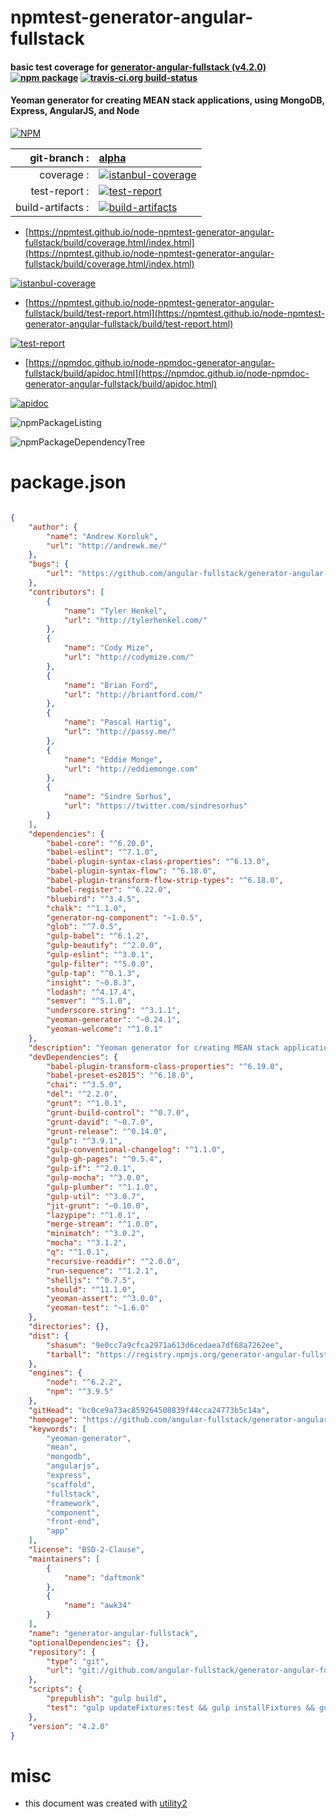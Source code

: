 # npmtest-generator-angular-fullstack

#### basic test coverage for  [generator-angular-fullstack (v4.2.0)](https://github.com/angular-fullstack/generator-angular-fullstack)  [![npm package](https://img.shields.io/npm/v/npmtest-generator-angular-fullstack.svg?style=flat-square)](https://www.npmjs.org/package/npmtest-generator-angular-fullstack) [![travis-ci.org build-status](https://api.travis-ci.org/npmtest/node-npmtest-generator-angular-fullstack.svg)](https://travis-ci.org/npmtest/node-npmtest-generator-angular-fullstack)

#### Yeoman generator for creating MEAN stack applications, using MongoDB, Express, AngularJS, and Node

[![NPM](https://nodei.co/npm/generator-angular-fullstack.png?downloads=true&downloadRank=true&stars=true)](https://www.npmjs.com/package/generator-angular-fullstack)

| git-branch : | [alpha](https://github.com/npmtest/node-npmtest-generator-angular-fullstack/tree/alpha)|
|--:|:--|
| coverage : | [![istanbul-coverage](https://npmtest.github.io/node-npmtest-generator-angular-fullstack/build/coverage.badge.svg)](https://npmtest.github.io/node-npmtest-generator-angular-fullstack/build/coverage.html/index.html)|
| test-report : | [![test-report](https://npmtest.github.io/node-npmtest-generator-angular-fullstack/build/test-report.badge.svg)](https://npmtest.github.io/node-npmtest-generator-angular-fullstack/build/test-report.html)|
| build-artifacts : | [![build-artifacts](https://npmtest.github.io/node-npmtest-generator-angular-fullstack/glyphicons_144_folder_open.png)](https://github.com/npmtest/node-npmtest-generator-angular-fullstack/tree/gh-pages/build)|

- [https://npmtest.github.io/node-npmtest-generator-angular-fullstack/build/coverage.html/index.html](https://npmtest.github.io/node-npmtest-generator-angular-fullstack/build/coverage.html/index.html)

[![istanbul-coverage](https://npmtest.github.io/node-npmtest-generator-angular-fullstack/build/screenCapture.buildCi.browser.%252Ftmp%252Fbuild%252Fcoverage.lib.html.png)](https://npmtest.github.io/node-npmtest-generator-angular-fullstack/build/coverage.html/index.html)

- [https://npmtest.github.io/node-npmtest-generator-angular-fullstack/build/test-report.html](https://npmtest.github.io/node-npmtest-generator-angular-fullstack/build/test-report.html)

[![test-report](https://npmtest.github.io/node-npmtest-generator-angular-fullstack/build/screenCapture.buildCi.browser.%252Ftmp%252Fbuild%252Ftest-report.html.png)](https://npmtest.github.io/node-npmtest-generator-angular-fullstack/build/test-report.html)

- [https://npmdoc.github.io/node-npmdoc-generator-angular-fullstack/build/apidoc.html](https://npmdoc.github.io/node-npmdoc-generator-angular-fullstack/build/apidoc.html)

[![apidoc](https://npmdoc.github.io/node-npmdoc-generator-angular-fullstack/build/screenCapture.buildCi.browser.%252Ftmp%252Fbuild%252Fapidoc.html.png)](https://npmdoc.github.io/node-npmdoc-generator-angular-fullstack/build/apidoc.html)

![npmPackageListing](https://npmtest.github.io/node-npmtest-generator-angular-fullstack/build/screenCapture.npmPackageListing.svg)

![npmPackageDependencyTree](https://npmtest.github.io/node-npmtest-generator-angular-fullstack/build/screenCapture.npmPackageDependencyTree.svg)



# package.json

```json

{
    "author": {
        "name": "Andrew Koroluk",
        "url": "http://andrewk.me/"
    },
    "bugs": {
        "url": "https://github.com/angular-fullstack/generator-angular-fullstack/issues"
    },
    "contributors": [
        {
            "name": "Tyler Henkel",
            "url": "http://tylerhenkel.com/"
        },
        {
            "name": "Cody Mize",
            "url": "http://codymize.com/"
        },
        {
            "name": "Brian Ford",
            "url": "http://briantford.com/"
        },
        {
            "name": "Pascal Hartig",
            "url": "http://passy.me/"
        },
        {
            "name": "Eddie Monge",
            "url": "http://eddiemonge.com"
        },
        {
            "name": "Sindre Sorhus",
            "url": "https://twitter.com/sindresorhus"
        }
    ],
    "dependencies": {
        "babel-core": "^6.20.0",
        "babel-eslint": "^7.1.0",
        "babel-plugin-syntax-class-properties": "^6.13.0",
        "babel-plugin-syntax-flow": "^6.18.0",
        "babel-plugin-transform-flow-strip-types": "^6.18.0",
        "babel-register": "^6.22.0",
        "bluebird": "^3.4.5",
        "chalk": "^1.1.0",
        "generator-ng-component": "~1.0.5",
        "glob": "^7.0.5",
        "gulp-babel": "^6.1.2",
        "gulp-beautify": "^2.0.0",
        "gulp-eslint": "^3.0.1",
        "gulp-filter": "^5.0.0",
        "gulp-tap": "^0.1.3",
        "insight": "~0.8.3",
        "lodash": "^4.17.4",
        "semver": "^5.1.0",
        "underscore.string": "^3.1.1",
        "yeoman-generator": "~0.24.1",
        "yeoman-welcome": "^1.0.1"
    },
    "description": "Yeoman generator for creating MEAN stack applications, using MongoDB, Express, AngularJS, and Node",
    "devDependencies": {
        "babel-plugin-transform-class-properties": "^6.19.0",
        "babel-preset-es2015": "^6.18.0",
        "chai": "^3.5.0",
        "del": "^2.2.0",
        "grunt": "^1.0.1",
        "grunt-build-control": "^0.7.0",
        "grunt-david": "~0.7.0",
        "grunt-release": "^0.14.0",
        "gulp": "^3.9.1",
        "gulp-conventional-changelog": "^1.1.0",
        "gulp-gh-pages": "^0.5.4",
        "gulp-if": "^2.0.1",
        "gulp-mocha": "^3.0.0",
        "gulp-plumber": "^1.1.0",
        "gulp-util": "^3.0.7",
        "jit-grunt": "~0.10.0",
        "lazypipe": "^1.0.1",
        "merge-stream": "^1.0.0",
        "minimatch": "^3.0.2",
        "mocha": "^3.1.2",
        "q": "^1.0.1",
        "recursive-readdir": "^2.0.0",
        "run-sequence": "^1.2.1",
        "shelljs": "^0.7.5",
        "should": "^11.1.0",
        "yeoman-assert": "^3.0.0",
        "yeoman-test": "~1.6.0"
    },
    "directories": {},
    "dist": {
        "shasum": "9e0cc7a9cfca2971a613d6cedaea7df68a7262ee",
        "tarball": "https://registry.npmjs.org/generator-angular-fullstack/-/generator-angular-fullstack-4.2.0.tgz"
    },
    "engines": {
        "node": "^6.2.2",
        "npm": "^3.9.5"
    },
    "gitHead": "bc0ce9a73ac859264508839f44cca24773b5c14a",
    "homepage": "https://github.com/angular-fullstack/generator-angular-fullstack",
    "keywords": [
        "yeoman-generator",
        "mean",
        "mongodb",
        "angularjs",
        "express",
        "scaffold",
        "fullstack",
        "framework",
        "component",
        "front-end",
        "app"
    ],
    "license": "BSD-2-Clause",
    "maintainers": [
        {
            "name": "daftmonk"
        },
        {
            "name": "awk34"
        }
    ],
    "name": "generator-angular-fullstack",
    "optionalDependencies": {},
    "repository": {
        "type": "git",
        "url": "git://github.com/angular-fullstack/generator-angular-fullstack.git"
    },
    "scripts": {
        "prepublish": "gulp build",
        "test": "gulp updateFixtures:test && gulp installFixtures && gulp build && gulp test"
    },
    "version": "4.2.0"
}
```



# misc
- this document was created with [utility2](https://github.com/kaizhu256/node-utility2)
